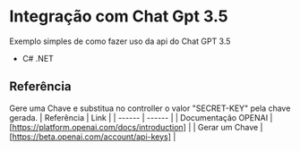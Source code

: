# Integração com Chat Gpt 3.5
Exemplo simples de como fazer uso da api do Chat GPT 3.5

- C# .NET

## Referência
Gere uma Chave e substitua no controller o valor "SECRET-KEY" pela chave gerada. 
| Referência | Link |
| ------ | ------ |
| Documentação OPENAI | [https://platform.openai.com/docs/introduction] |
| Gerar um Chave | [https://beta.openai.com/account/api-keys] |
